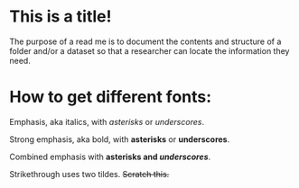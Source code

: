 
This is a title!
======

The purpose of a read me is to document the contents and structure of a folder and/or a dataset so that a researcher can locate the information they need.

How to get different fonts:
======

Emphasis, aka italics, with *asterisks* or _underscores_.

Strong emphasis, aka bold, with **asterisks** or __underscores__.

Combined emphasis with **asterisks and _underscores_**.

Strikethrough uses two tildes. ~~Scratch this.~~
